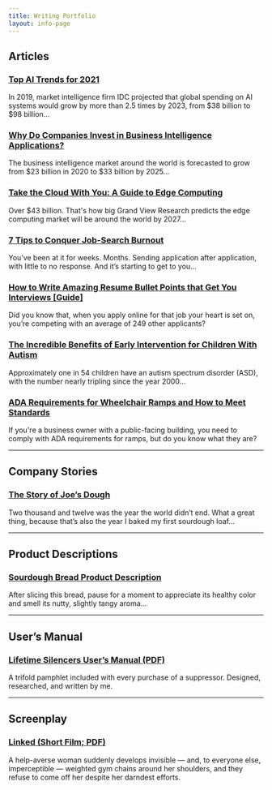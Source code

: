```yaml
---
title: Writing Portfolio
layout: info-page
---
```


<h2 class="feed-section-title">Articles</h2>

<section class="feed-article-link">
  <h3 class="feed-article-title"><a href="portfolio/top-ai-trends">Top AI Trends for 2021</a></h3>
  <p class="text-blurb">In 2019, market intelligence firm IDC projected that global spending on AI systems would grow by more than 2.5 times by 2023, from $38 billion to $98 billion...</p>
</section>

<section class="feed-article-link">
  <h3 class="feed-article-title"><a href="portfolio/invest-in-business-intelligence">Why Do Companies Invest in Business Intelligence Applications?</a></h3>
  <p class="text-blurb">The business intelligence market around the world is forecasted to grow from $23 billion in 2020 to $33 billion by 2025...</p>
</section>

<section class="feed-article-link">
  <h3 class="feed-article-title"><a href="portfolio/edge-computing">Take the Cloud With You: A Guide to Edge Computing</a></h3>
  <p class="text-blurb">Over $43 billion. That&#39;s how big Grand View Research predicts the edge computing market will be around the world by 2027...</p>
</section>

<section class="feed-article-link">
  <h3 class="feed-article-title"><a href="portfolio/tips-to-conquer-job-search-burnout">7 Tips to Conquer Job-Search Burnout</a></h3>
  <p class="text-blurb">You’ve been at it for weeks. Months. Sending application after application, with little to no response. And it’s starting to get to you...</p>
</section>

<section class="feed-article-link">
  <h3 class="feed-article-title"><a href="portfolio/bullet-points">How to Write Amazing Resume Bullet Points that Get You Interviews [Guide]</a></h3>
  <p class="text-blurb">Did you know that, when you apply online for that job your heart is set on, you’re competing with an average of 249 other applicants?</p>
</section>

<section class="feed-article-link">
  <h3 class="feed-article-title"><a href="portfolio/early-intervention-autism">The Incredible Benefits of Early Intervention for Children With Autism</a></h3>
  <p class="text-blurb">Approximately one in 54 children have an autism spectrum disorder (ASD), with the number nearly tripling since the year 2000...</p>
</section>

<section class="feed-article-link">
  <h3 class="feed-article-title"><a href="portfolio/ada-requirements-for-ramps">ADA Requirements for Wheelchair Ramps and How to Meet Standards</a></h3>
  <p class="text-blurb">If you&#39;re a business owner with a public-facing building, you need to comply with ADA requirements for ramps, but do you know what they are?</p>
</section>

<hr>
<h2 class="feed-section-title">Company Stories</h2>

<section class="feed-article-link">
  <h3 class="feed-article-title"><a href="portfolio/joes-dough-story">The Story of Joe’s Dough</a></h3>
  <p class="text-blurb">Two thousand and twelve was the year the world didn’t end. What a great thing, because that’s also the year I baked my first sourdough loaf...</p>
</section>

<hr>
<h2 class="feed-section-title">Product Descriptions</h2>

<section class="feed-article-link">
  <h3 class="feed-article-title"><a href="portfolio/sourdough-description">Sourdough Bread Product Description</a></h3>
  <p class="text-blurb">After slicing this bread, pause for a moment to appreciate its healthy color and smell its nutty, slightly tangy aroma...</p>
</section>

<hr>
<h2 class="feed-section-title">User’s Manual</h2>

<section class="feed-article-link">
  <h3 class="feed-article-title"><a href="portfolio/supressor-manual.pdf" target="_blank">Lifetime Silencers User’s Manual (PDF)</a></h3>
  <p class="text-blurb">A trifold pamphlet included with every purchase of a suppressor. Designed, researched, and written by me.</p>
</section>

<hr>
<h2 class="feed-section-title">Screenplay</h2>

<section class="feed-article-link">
  <h3 class="feed-article-title"><a href="portfolio/Linked_Joseph-Borjon.pdf" target="_blank">Linked (Short Film; PDF)</a></h3>
  <p class="text-blurb">A help-averse woman suddenly develops invisible — and, to everyone else, imperceptible — weighted gym chains around her shoulders, and they refuse to come off her despite her darndest efforts.</p>
</section>

